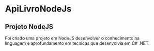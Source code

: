 <h1>ApiLivroNodeJs</h1>

<div>
  <h2>Projeto NodeJS</h2>
</div>

<p>Foi criado uma projeto em NodeJS desenvolver o conhecimento na linguagem e aprofundamento em tecnicas que desenvolvia em C# .NET.</p>
